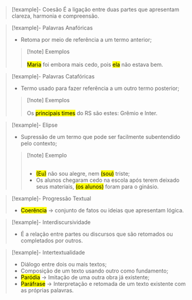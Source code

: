 > [!example]- Coesão
> É a ligação entre duas partes que apresentam clareza, harmonia e compreensão.

> [!example]- Palavras Anafóricas
> - Retoma por meio de referência a um termo anterior;
> > [!note] Exemplos <br><br>
> > <mark class="hltr-red">Maria</mark> foi embora mais cedo, pois <mark class="hltr-red">ela</mark> não estava bem.

> [!example]- Palavras Catafóricas
> - Termo usado para fazer referência a um outro termo posterior;
> > [!note] Exemplos <br><br>
> > Os <mark class="hltr-red">principais times</mark> do RS são estes: Grêmio e Inter.

> [!example]- Elipse
> - Supressão de um termo que pode ser facilmente subentendido pelo contexto;
> > [!note] Exemplo <br><br>
> > - <mark class="hltr-red">(Eu)</mark> não sou alegre, nem <mark class="hltr-red">(sou)</mark> triste;
> > - Os alunos chegaram cedo na escola após terem deixado seus materiais, <mark class="hltr-red">(os alunos)</mark> foram para o ginásio.

> [!example]- Progressão Textual
> - <mark class="hltr-red">Coerência</mark> $\to$ conjunto de fatos ou ideias que apresentam lógica.

> [!example]- Interdiscursividade
> - É a relação entre partes ou discursos que são retomados ou completados por outros.

> [!example]- Intertextualidade
> - Diálogo entre dois ou mais textos;
> - Composição de um texto usando outro como fundamento;
> - <mark class="hltr-red">Paródia</mark> $\to$ Imitação de uma outra obra já existente;
> - <mark class="hltr-red">Paráfrase</mark> $\to$ Interpretação e retomada de um texto existente com as próprias palavras.